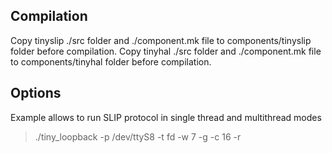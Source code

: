 ## Compilation

Copy tinyslip ./src folder and ./component.mk file to components/tinyslip folder before compilation.
Copy tinyhal ./src folder and ./component.mk file to components/tinyhal folder before compilation.

## Options

Example allows to run SLIP protocol in single thread and multithread modes

> ./tiny_loopback -p /dev/ttyS8 -t fd -w 7 -g -c 16 -r

